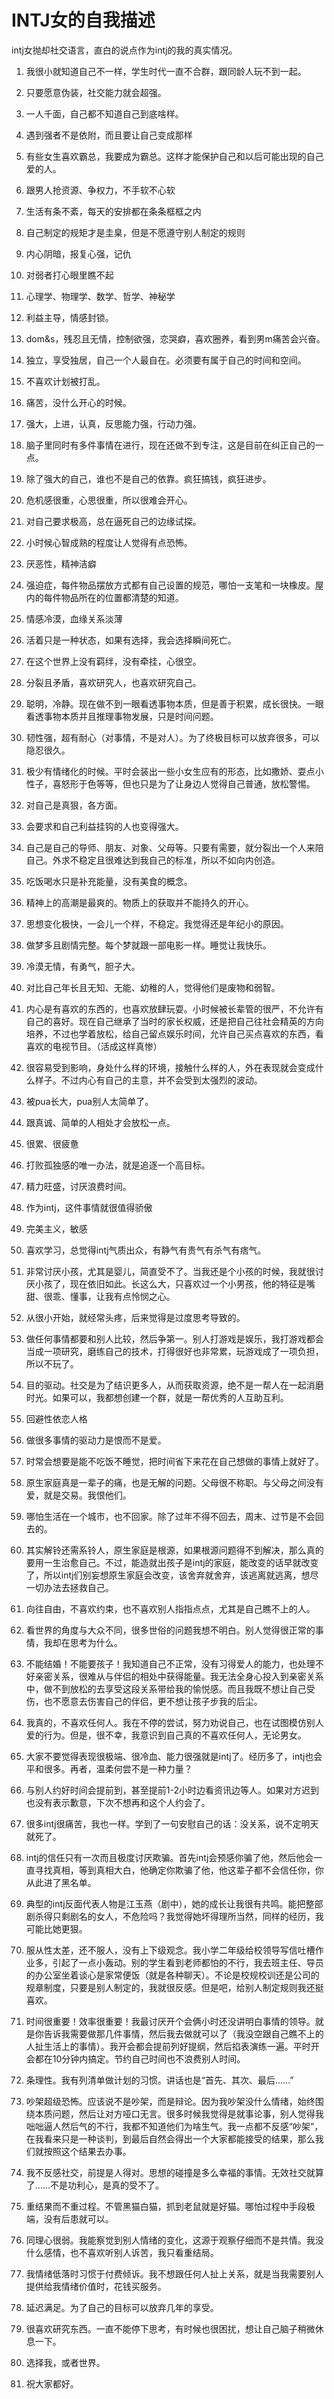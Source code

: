 # INTJ女的自我描述

intj女抛却社交语言，直白的说点作为intj的我的真实情况。

1. 我很小就知道自己不一样，学生时代一直不合群，跟同龄人玩不到一起。

2. 只要愿意伪装，社交能力就会超强。

3. 一人千面，自己都不知道自己到底啥样。

4. 遇到强者不是依附，而且要让自己变成那样

5. 有些女生喜欢霸总，我要成为霸总。这样才能保护自己和以后可能出现的自己爱的人。

6. 跟男人抢资源、争权力，不手软不心软

7. 生活有条不紊，每天的安排都在条条框框之内

8. 自己制定的规矩才是圭臬，但是不愿遵守别人制定的规则

9. 内心阴暗，报复心强，记仇

10. 对弱者打心眼里瞧不起

11. 心理学、物理学、数学、哲学、神秘学

12. 利益主导，情感封锁。

13. dom&s，残忍且无情，控制欲强，恋哭癖，喜欢圈养，看到男m痛苦会兴奋。

14. 独立，享受独居，自己一个人最自在。必须要有属于自己的时间和空间。

15. 不喜欢计划被打乱。

16. 痛苦，没什么开心的时候。

17. 强大，上进，认真，反思能力强，行动力强。

18. 脑子里同时有多件事情在进行，现在还做不到专注，这是目前在纠正自己的一点。

19. 除了强大的自己，谁也不是自己的依靠。疯狂搞钱，疯狂进步。

20. 危机感很重，心思很重，所以很难会开心。

21. 对自己要求极高，总在逼死自己的边缘试探。

22. 小时候心智成熟的程度让人觉得有点恐怖。

23. 厌恶性，精神洁癖

24. 强迫症，每件物品摆放方式都有自己设置的规范，哪怕一支笔和一块橡皮。屋内的每件物品所在的位置都清楚的知道。

25. 情感冷漠，血缘关系淡薄

26. 活着只是一种状态，如果有选择，我会选择瞬间死亡。

27. 在这个世界上没有羁绊，没有牵挂，心很空。

28. 分裂且矛盾，喜欢研究人，也喜欢研究自己。

29. 聪明，冷静。现在做不到一眼看透事物本质，但是善于积累，成长很快。一眼看透事物本质并且推理事物发展，只是时间问题。

30. 韧性强，超有耐心（对事情，不是对人）。为了终极目标可以放弃很多，可以隐忍很久。

31. 极少有情绪化的时候。平时会装出一些小女生应有的形态，比如撒娇、耍点小性子，喜怒形于色等等，但也只是为了让身边人觉得自己普通，放松警惕。

32. 对自己是真狠，各方面。

33. 会要求和自己利益挂钩的人也变得强大。

34. 自己是自己的导师、朋友、对象、父母等。只要有需要，就分裂出一个人来陪自己。外求不稳定且很难达到我自己的标准，所以不如向内创造。

35. 吃饭喝水只是补充能量，没有美食的概念。

36. 精神上的高潮是最爽的。物质上的获取并不能持久的开心。

37. 思想变化极快，一会儿一个样，不稳定。我觉得还是年纪小的原因。

38. 做梦多且剧情完整。每个梦就跟一部电影一样。睡觉让我快乐。

39. 冷漠无情，有勇气，胆子大。

40. 对比自己年长且无知、无能、幼稚的人，觉得他们是废物和弱智。

41. 内心是有喜欢的东西的，也喜欢放肆玩耍。小时候被长辈管的很严，不允许有自己的喜好。现在自己继承了当时的家长权威，还是把自己往社会精英的方向培养，不过也学着放松，给自己留点娱乐时间，允许自己买点喜欢的东西，看喜欢的电视节目。（活成这样真惨）

42. 很容易受到影响，身处什么样的环境，接触什么样的人，外在表现就会变成什么样子。不过内心有自己的主意，并不会受到太强烈的波动。

43. 被pua长大，pua别人太简单了。

44. 跟真诚、简单的人相处才会放松一点。

45. 很累、很疲惫

46. 打败孤独感的唯一办法，就是追逐一个高目标。

47. 精力旺盛，讨厌浪费时间。

48. 作为intj，这件事情就很值得骄傲

49. 完美主义，敏感

50. 喜欢学习，总觉得intj气质出众，有静气有贵气有杀气有痞气。

51. 非常讨厌小孩，尤其是婴儿，简直受不了。当我还是个小孩的时候，我就很讨厌小孩了，现在依旧如此。长这么大，只喜欢过一个小男孩，他的特征是嘴甜、很乖、懂事，让我有点怜悯之心。

52. 从很小开始，就经常头疼，后来觉得是过度思考导致的。

53. 做任何事情都要和别人比较，然后争第一。别人打游戏是娱乐，我打游戏都会当成一项研究，磨练自己的技术，打得很好也非常累，玩游戏成了一项负担，所以不玩了。

54. 目的驱动。社交是为了结识更多人，从而获取资源，绝不是一帮人在一起消磨时光。如果可以，我都想创建一个群，就是一帮优秀的人互助互利。

55. 回避性依恋人格

56. 做很多事情的驱动力是恨而不是爱。

57. 时常会想要是能不吃饭不睡觉，把时间省下来花在自己想做的事情上就好了。

58. 原生家庭真是一辈子的痛，也是无解的问题。父母很不称职。与父母之间没有爱，就是交易。我恨他们。

59. 哪怕生活在一个城市，也不回家。除了过年不得不回去，周末、过节是不会回去的。

60. 其实解铃还需系铃人，原生家庭是根源，如果根源问题得不到解决，那么真的要用一生治愈自己。不过，能造就出孩子是intj的家庭，能改变的话早就改变了，所以intj们别妄想原生家庭会改变，该舍弃就舍弃，该逃离就逃离，想尽一切办法去拯救自己。

61. 向往自由，不喜欢约束，也不喜欢别人指指点点，尤其是自己瞧不上的人。

62. 看世界的角度与大众不同，很多世俗的问题我想不明白。别人觉得很正常的事情，我却在思考为什么。

63. 不能结婚！不能要孩子！我知道自己不正常，没有习得爱人的能力，也处理不好亲密关系，很难从与伴侣的相处中获得能量。我无法全身心投入到亲密关系中，做不到放松的去享受这段关系带给我的愉悦感。而且我既不想让自己受伤，也不愿意去伤害自己的伴侣，更不想让孩子步我的后尘。

64. 我真的，不喜欢任何人。我在不停的尝试，努力劝说自己，也在试图模仿别人爱的行为。但是，很不幸，我意识到自己真的不喜欢任何人，无论男女。

65. 大家不要觉得表现很极端、很冷血、能力很强就是intj了。经历多了，intj也会平和很多。再者，温柔何尝不是一种力量？

66. 与别人约好时间会提前到，甚至提前1-2小时边看资讯边等人。如果对方迟到也没有表示歉意，下次不想再和这个人约会了。

67. 很多intj很痛苦，我也一样。学到了一句安慰自己的话：没关系，说不定明天就死了。

68. intj的信任只有一次而且极度讨厌欺骗。首先intj会预感你骗了他，然后他会一直寻找真相，等到真相大白，他确定你欺骗了他，他这辈子都不会信任你，你从此进了黑名单。

69. 典型的intj反面代表人物是江玉燕（剧中），她的成长让我很有共鸣。能把整部剧杀得只剩剧名的女人，不危险吗？我觉得她坏得理所当然，同样的经历，我可能比她更狠。

70. 服从性太差，还不服人，没有上下级观念。我小学二年级给校领导写信吐槽作业多，引起了一点小轰动。别的学生看到老师都怕的不行，我去班主任、导员的办公室坐着谈心是家常便饭（就是各种聊天）。不论是校规校训还是公司的规章制度，只要是别人制定的，我就很反感。但是吧，给别人制定规则我还挺喜欢。

71. 时间很重要！效率很重要！我最讨厌开个会俩小时还没讲明白事情的领导。就是你告诉我需要做那几件事情，然后我去做就可以了（我没空跟自己瞧不上的人扯生活上的事情）。我开会都会提前列好提纲，然后掐表演练一遍。平时开会都在10分钟内搞定。节约自己时间也不浪费别人时间。

72. 条理性。我有列清单做计划的习惯。讲话也是“首先、其次、最后......”

73. 吵架超级恐怖。应该说不是吵架，而是辩论。因为我吵架没什么情绪，始终围绕本质问题，然后让对方哑口无言。很多时候我觉得是就事论事，别人觉得我咄咄逼人然后气的不行，我都不知道他们为啥生气。我一点都不反感“吵架”，在我看来只是一种谈判，到最后自然会得出一个大家都能接受的结果，那么我们就按照这个结果去办事。

74. 我不反感社交，前提是人得对。思想的碰撞是多么幸福的事情。无效社交就算了……不是功利心，是真的受不了。

75. 重结果而不重过程。不管黑猫白猫，抓到老鼠就是好猫。哪怕过程中手段极端，没有后患就可以。

76. 同理心很弱。我能察觉到别人情绪的变化，这源于观察仔细而不是共情。我没什么感情，也不喜欢听别人诉苦，我只看重结局。

77. 我情绪低落时习惯于付费倾诉。我不想跟任何人扯上关系，就是当我需要别人提供给我情绪价值时，花钱买服务。

78. 延迟满足。为了自己的目标可以放弃几年的享受。

79. 很喜欢研究东西。一直不能停下思考，有时候也很困扰，想让自己脑子稍微休息一下。

80. 选择我，或者世界。

81. 祝大家都好。